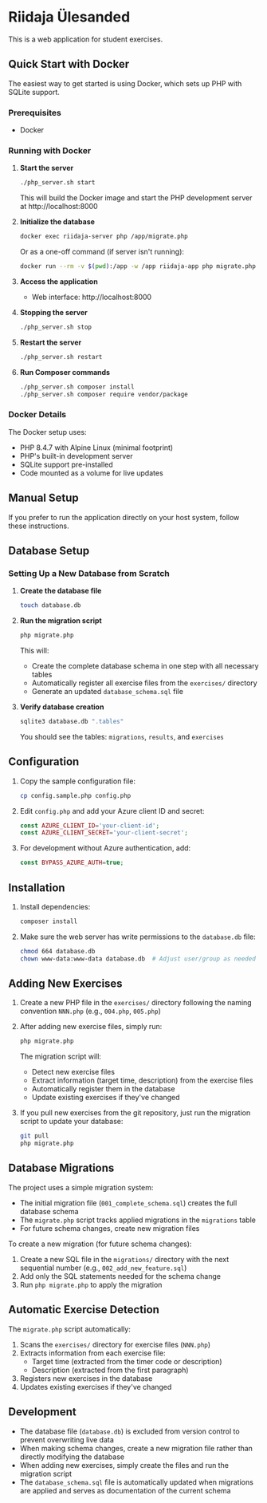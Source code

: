# Riidaja Ülesanded

This is a web application for student exercises.

## Quick Start with Docker

The easiest way to get started is using Docker, which sets up PHP with SQLite support.

### Prerequisites
- Docker

### Running with Docker

1. **Start the server**
   ```bash
   ./php_server.sh start
   ```
   This will build the Docker image and start the PHP development server at http://localhost:8000

2. **Initialize the database**
   ```bash
   docker exec riidaja-server php /app/migrate.php
   ```
   Or as a one-off command (if server isn't running):
   ```bash
   docker run --rm -v $(pwd):/app -w /app riidaja-app php migrate.php
   ```

3. **Access the application**
   - Web interface: http://localhost:8000

4. **Stopping the server**
   ```bash
   ./php_server.sh stop
   ```

5. **Restart the server**
   ```bash
   ./php_server.sh restart
   ```

6. **Run Composer commands**
   ```bash
   ./php_server.sh composer install
   ./php_server.sh composer require vendor/package
   ```

### Docker Details

The Docker setup uses:
- PHP 8.4.7 with Alpine Linux (minimal footprint)
- PHP's built-in development server
- SQLite support pre-installed
- Code mounted as a volume for live updates

## Manual Setup

If you prefer to run the application directly on your host system, follow these instructions.

## Database Setup

### Setting Up a New Database from Scratch

1. **Create the database file**
   ```bash
   touch database.db
   ```

2. **Run the migration script**
   ```bash
   php migrate.php
   ```
   This will:
   - Create the complete database schema in one step with all necessary tables
   - Automatically register all exercise files from the `exercises/` directory
   - Generate an updated `database_schema.sql` file

3. **Verify database creation**
   ```bash
   sqlite3 database.db ".tables"
   ```
   You should see the tables: `migrations`, `results`, and `exercises`

## Configuration

1. Copy the sample configuration file:
   ```bash
   cp config.sample.php config.php
   ```

2. Edit `config.php` and add your Azure client ID and secret:
   ```php
   const AZURE_CLIENT_ID='your-client-id';
   const AZURE_CLIENT_SECRET='your-client-secret';
   ```

3. For development without Azure authentication, add:
   ```php
   const BYPASS_AZURE_AUTH=true;
   ```

## Installation

1. Install dependencies:
   ```bash
   composer install
   ```

2. Make sure the web server has write permissions to the `database.db` file:
   ```bash
   chmod 664 database.db
   chown www-data:www-data database.db  # Adjust user/group as needed for your web server
   ```

## Adding New Exercises

1. Create a new PHP file in the `exercises/` directory following the naming convention `NNN.php` (e.g., `004.php`, `005.php`)

2. After adding new exercise files, simply run:
   ```bash
   php migrate.php
   ```
   
   The migration script will:
   - Detect new exercise files
   - Extract information (target time, description) from the exercise files
   - Automatically register them in the database
   - Update existing exercises if they've changed

3. If you pull new exercises from the git repository, just run the migration script to update your database:
   ```bash
   git pull
   php migrate.php
   ```

## Database Migrations

The project uses a simple migration system:

- The initial migration file (`001_complete_schema.sql`) creates the full database schema
- The `migrate.php` script tracks applied migrations in the `migrations` table
- For future schema changes, create new migration files

To create a new migration (for future schema changes):

1. Create a new SQL file in the `migrations/` directory with the next sequential number (e.g., `002_add_new_feature.sql`)
2. Add only the SQL statements needed for the schema change
3. Run `php migrate.php` to apply the migration

## Automatic Exercise Detection

The `migrate.php` script automatically:

1. Scans the `exercises/` directory for exercise files (`NNN.php`)
2. Extracts information from each exercise file:
   - Target time (extracted from the timer code or description)
   - Description (extracted from the first paragraph)
3. Registers new exercises in the database
4. Updates existing exercises if they've changed

## Development

- The database file (`database.db`) is excluded from version control to prevent overwriting live data
- When making schema changes, create a new migration file rather than directly modifying the database
- When adding new exercises, simply create the files and run the migration script
- The `database_schema.sql` file is automatically updated when migrations are applied and serves as documentation of the current schema
